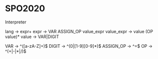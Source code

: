 # SPO2020
 Interpreter

 lang -> expr+
 expr -> VAR ASSIGN_OP value_expr
 value_expr -> value (OP value)*
 value -> VAR|DIGIT

VAR -> ^([a-zA-Z]+)$
DIGIT -> ^(0|[1-9][0-9]*)$
ASSIGN_OP -> ^=$
OP -> ^(\+|-|\*|\/)$
